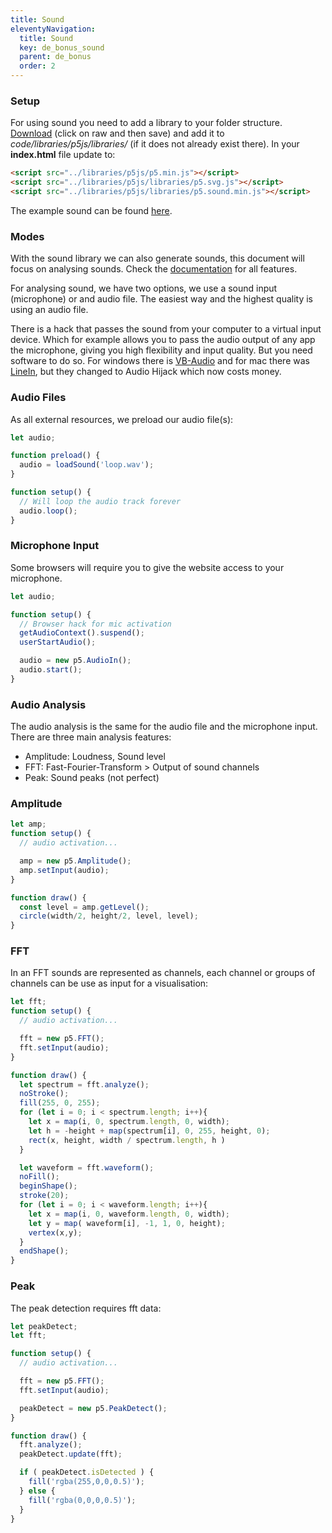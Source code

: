 ```yaml
---
title: Sound
eleventyNavigation:
  title: Sound
  key: de_bonus_sound
  parent: de_bonus
  order: 2
---
```


### Setup

For using sound you need to add a library to your folder structure. [Download](https://github.com/processing/p5.js-sound/blob/main/lib/p5.sound.js) (click on raw and then save) and add it to *code/libraries/p5js/libraries/* (if it does not already exist there). In your **index.html** file update to:

```html
<script src="../libraries/p5js/p5.min.js"></script>
<script src="../libraries/p5js/libraries/p5.svg.js"></script>
<script src="../libraries/p5js/libraries/p5.sound.min.js"></script>
```

The example sound can be found [here](https://github.com/FH-Potsdam/teaching-parametric-design/tree/main/code/testing).

### Modes

With the sound library we can also generate sounds, this document will focus on analysing sounds. Check the [documentation](https://p5js.org/reference/#/libraries/p5.sound) for all features.

For analysing sound, we have two options, we use a sound input (microphone) or and audio file. The easiest way and the highest quality is using an audio file.

There is a hack that passes the sound from your computer to a virtual input device. Which for example allows you to pass the audio output of any app the microphone, giving you high flexibility and input quality. But you need software to do so. For windows there is [VB-Audio](https://vb-audio.com/Cable/index.htm) and for mac there was [LineIn](https://www.rogueamoeba.com/freebies/), but they changed to Audio Hijack which now costs money.

### Audio Files

As all external resources, we preload our audio file(s):

```js
let audio;

function preload() {
  audio = loadSound('loop.wav');
}

function setup() {
  // Will loop the audio track forever
  audio.loop();
}
```

### Microphone Input

Some browsers will require you to give the website access to your microphone.

```js
let audio;

function setup() {
  // Browser hack for mic activation
  getAudioContext().suspend();
  userStartAudio();

  audio = new p5.AudioIn();
  audio.start();
}
```

### Audio Analysis

The audio analysis is the same for the audio file and the microphone input. There are three main analysis features:

- Amplitude: Loudness, Sound level
- FFT: Fast-Fourier-Transform > Output of sound channels
- Peak: Sound peaks (not perfect)

### Amplitude

```js
let amp;
function setup() {
  // audio activation...

  amp = new p5.Amplitude();
  amp.setInput(audio);
}

function draw() {
  const level = amp.getLevel();
  circle(width/2, height/2, level, level);
}
```

### FFT

In an FFT sounds are represented as channels, each channel or groups of channels can be use as input for a visualisation:

```js
let fft;
function setup() {
  // audio activation...

  fft = new p5.FFT();
  fft.setInput(audio);
}

function draw() {
  let spectrum = fft.analyze();
  noStroke();
  fill(255, 0, 255);
  for (let i = 0; i < spectrum.length; i++){
    let x = map(i, 0, spectrum.length, 0, width);
    let h = -height + map(spectrum[i], 0, 255, height, 0);
    rect(x, height, width / spectrum.length, h )
  }

  let waveform = fft.waveform();
  noFill();
  beginShape();
  stroke(20);
  for (let i = 0; i < waveform.length; i++){
    let x = map(i, 0, waveform.length, 0, width);
    let y = map( waveform[i], -1, 1, 0, height);
    vertex(x,y);
  }
  endShape();
}
```

### Peak

The peak detection requires fft data:

```js
let peakDetect;
let fft;

function setup() {
  // audio activation...

  fft = new p5.FFT();
  fft.setInput(audio);

  peakDetect = new p5.PeakDetect();
}

function draw() {
  fft.analyze();
  peakDetect.update(fft);

  if ( peakDetect.isDetected ) {
    fill('rgba(255,0,0,0.5)');
  } else {
    fill('rgba(0,0,0,0.5)');
  }
}
```
